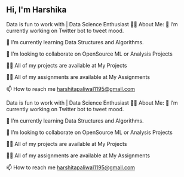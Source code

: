 ## Hi, I'm Harshika

<!--<img width="2600" height="782" alt="68747470733a2f2f692e696d6775722e636f6d2f6958754c3148472e706e67" src="https://github.com/user-attachments/assets/5ce8fe45-d1c0-4009-b25e-b55810943571" />

**harshikapaliwal/harshikapaliwal** is a ✨ _special_ ✨ repository because its `README.md` (this file) appears on your GitHub profile.

Here are some ideas to get you started:

- 🔭 I’m currently working on ...
- 🌱 I’m currently learning ...
- 👯 I’m looking to collaborate on ...
- 🤔 I’m looking for help with ...
- 💬 Ask me about ...
- 📫 How to reach me: ...
- 😄 Pronouns: ...
- ⚡ Fun fact: ...
-->

Data is fun to work with | Data Science Enthusiast
🙋‍♂️ About Me:
🔭 I’m currently working on Twitter bot to tweet mood.

🌱 I’m currently learning Data Structures and Algorithms.

👯 I’m looking to collaborate on OpenSource ML or Analysis Projects

👨‍💻 All of my projects are available at My Projects

👨‍💻 All of my assignments are available at My Assignments

📫 How to reach me harshitapaliwal1195@gmail.com


Data is fun to work with | Data Science Enthusiast
🙋‍♂️ About Me:
🔭 I’m currently working on Twitter bot to tweet mood.

🌱 I’m currently learning Data Structures and Algorithms.

👯 I’m looking to collaborate on OpenSource ML or Analysis Projects

👨‍💻 All of my projects are available at My Projects

👨‍💻 All of my assignments are available at My Assignments

📫 How to reach me harshitapaliwal1195@gmail.com
